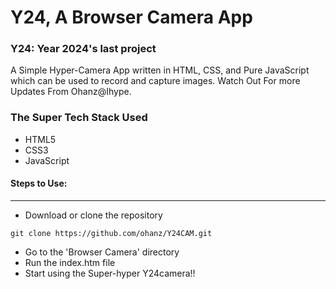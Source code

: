 <h1>Y24, A Browser Camera App</h1>
<h3>Y24: Year 2024's last project</h3>

<p>A Simple Hyper-Camera App written in HTML, CSS, and Pure JavaScript which can be used to record and capture images. Watch Out For more Updates From Ohanz@Ihype.</p>

<h3>The Super Tech Stack Used</h3>
<ul>
  <li>HTML5</li>
  <li>CSS3</li>
  <li>JavaScript</li>
</ul>

#### Steps to Use:

---

- Download or clone the repository

```
git clone https://github.com/ohanz/Y24CAM.git
```

- Go to the 'Browser Camera' directory
- Run the index.htm file
- Start using the Super-hyper Y24camera!!
